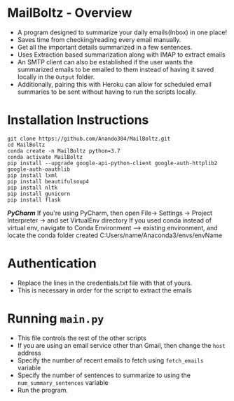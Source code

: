 # MailBoltz - Overview
- A program designed to summarize your daily emails(Inbox) in one place!
- Saves time from checking/reading every email manually.
- Get all the important details summarized in a few sentences.
- Uses Extraction based summarization along with IMAP to extract emails
- An SMTP client can also be established if the user wants the summarized
 emails to be emailed to them instead of having it saved locally in the `Output` folder.
- Additionally, pairing this with Heroku can allow for scheduled email summaries to be sent
  without having to run the scripts locally.

# Installation Instructions
```installation:
git clone https://github.com/Anando304/MailBoltz.git
cd MailBoltz
conda create -n MailBoltz python=3.7
conda activate MailBoltz
pip install --upgrade google-api-python-client google-auth-httplib2 google-auth-oauthlib
pip install lxml
pip install beautifulsoup4
pip install nltk
pip install gunicorn
pip install flask
```

***PyCharm***
If you're using PyCharm, then open File-> Settings -> Project Interpreter -> and set VirtualEnv directory
If you used conda instead of virtual env, navigate to Conda Environment --> existing environment, and locate
the conda folder created C:Users/name/Anaconda3/envs/envName

# Authentication
- Replace the lines in the credentials.txt file with that of yours.
- This is necessary in order for the script to extract the emails

# Running `main.py`
- This file controls the rest of the other scripts
- If you are using an email service other than Gmail, then change the `host` address
- Specify the number of recent emails to fetch using `fetch_emails` variable
- Specify the number of sentences to summarize to using the `num_summary_sentences` variable
- Run the program.


